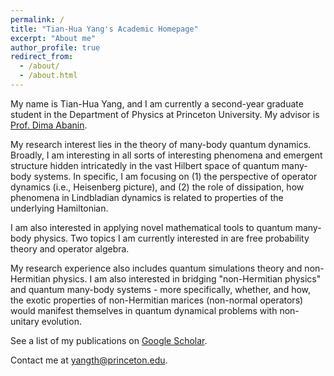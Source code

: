 ```yaml
---
permalink: /
title: "Tian-Hua Yang's Academic Homepage"
excerpt: "About me"
author_profile: true
redirect_from: 
  - /about/
  - /about.html
---
```


My name is Tian-Hua Yang, and I am currently a second-year graduate student in the Department of Physics at Princeton University. My advisor is <a href="https://phy.princeton.edu/people/dmitry-abanin">Prof. Dima Abanin</a>.

My research interest lies in the theory of many-body quantum dynamics. Broadly, I am interesting in all sorts of interesting phenomena and emergent structure hidden intricatedly in the vast Hilbert space of quantum many-body systems. In specific, I am focusing on (1) the perspective of operator dynamics (i.e., Heisenberg picture), and (2) the role of dissipation, how phenomena in Lindbladian dynamics is related to properties of the underlying Hamiltonian.

I am also interested in applying novel mathematical tools to quantum many-body physics. Two topics I am currently interested in are free probability theory and operator algebra.

My research experience also includes quantum simulations theory and non-Hermitian physics. I am also interested in bridging "non-Hermitian physics" and quantum many-body systems - more specifically, whether, and how, the exotic properties of non-Hermitian marices (non-normal operators) would manifest themselves in quantum dynamical problems with non-unitary evolution.

See a list of my publications on <a href="https://scholar.google.com/citations?user=MXF9R18AAAAJ&hl=en">Google Scholar</a>.

Contact me at <a href="mailto:yangth@princeton.edu">yangth@princeton.edu</a>.